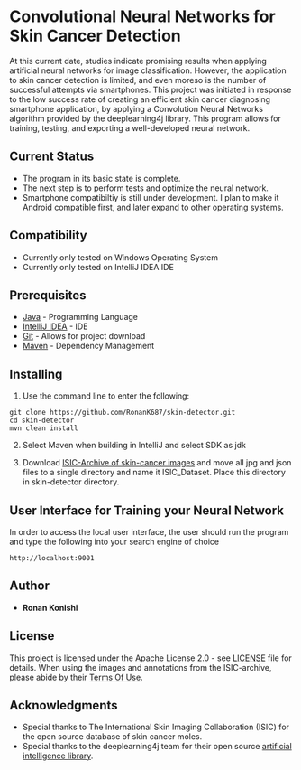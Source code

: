 # Convolutional Neural Networks for Skin Cancer Detection

At this current date, studies indicate promising results when applying artificial neural networks for image classification. However, the application to skin cancer detection is limited, and even moreso is the number of successful attempts via smartphones. This project was initiated in response to the low success rate of creating an efficient skin cancer diagnosing smartphone application, by applying a Convolution Neural Networks algorithm provided by the deeplearning4j library. This program allows for training, testing, and exporting a well-developed neural network.

## Current Status

* The program in its basic state is complete.
* The next step is to perform tests and optimize the neural network.
* Smartphone compatibiltiy is still under development. I plan to make it Android compatible first, and later expand to other operating systems.

## Compatibility
* Currently only tested on Windows Operating System
* Currently only tested on IntelliJ IDEA IDE

## Prerequisites

* [Java](http://www.oracle.com/technetwork/java/javase/downloads/jdk8-downloads-2133151.html) - Programming Language
* [IntelliJ IDEA](https://www.jetbrains.com/idea/download/#section=windows) - IDE
* [Git](https://git-scm.com/book/en/v2/Getting-Started-Installing-Git) - Allows for project download
* [Maven](https://maven.apache.org/download.cgi) - Dependency Management

## Installing 

1. Use the command line to enter the following:
```
git clone https://github.com/RonanK687/skin-detector.git
cd skin-detector
mvn clean install
```

2. Select Maven when building in IntelliJ and select SDK as jdk

3. Download [ISIC-Archive of skin-cancer images](https://isic-archive.com/#images) and move all jpg and json files to a single directory and name it ISIC_Dataset. Place this directory in skin-detector directory.

## User Interface for Training your Neural Network

In order to access the local user interface, the user should run the program and type the following into your search engine of choice
```
http://localhost:9001
```

## Author

* **Ronan Konishi**

## License

This project is licensed under the Apache License 2.0 - see [LICENSE](LICENSE) file for details. When using the images and annotations from the ISIC-archive, please abide by their [Terms Of Use](https://isic-archive.com/#termsOfUse).

## Acknowledgments

* Special thanks to The International Skin Imaging Collaboration (ISIC) for the open source database of skin cancer moles.
* Special thanks to the deeplearning4j team for their open source [artificial intelligence library](https://github.com/deeplearning4j).
